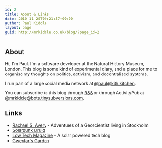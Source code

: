 ```yaml
---
id: 2
title: About & Links
date: 2010-11-28T09:21:57+00:00
author: Paul Kiddle
layout: page
guid: http://mrkiddle.co.uk/blog/?page_id=2
---
```


## About

Hi, I'm Paul. I'm a software developer at the Natural History Museum, London. This blog is some kind of experimental diary, and a place for me to organise my thoughts on politics, activism, and decentralised systems.

I run part of a large social media network at [@paul@kith.kitchen](http://kith.kitchen/@paul).

You can subscribe to this blog through [RSS](/feed.xml) or through ActivityPub at [@mrkiddle@bots.tinysubversions.com](https://bots.tinysubversions.com/u/mrkiddle).

## Links

- [Rachael S. Avery](https://rachaelsavery.wordpress.com) - Adventures of a Geoscientist living in Stockholm
- [Solarpunk Druid](https://solarpunkdruid.com/)
- [Low Tech Magazine](https://solar.lowtechmagazine.com/) - A solar powered tech blog
- [Gwenfar's Garden](http://www.gwenfarsgarden.info/)
